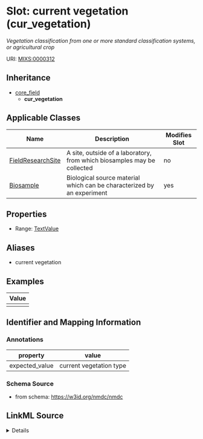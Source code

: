 # Slot: current vegetation (cur_vegetation)


_Vegetation classification from one or more standard classification systems, or agricultural crop_



URI: [MIXS:0000312](https://w3id.org/mixs/0000312)




## Inheritance

* [core_field](core_field.md)
    * **cur_vegetation**





## Applicable Classes

| Name | Description | Modifies Slot |
| --- | --- | --- |
[FieldResearchSite](FieldResearchSite.md) | A site, outside of a laboratory, from which biosamples may be collected |  no  |
[Biosample](Biosample.md) | Biological source material which can be characterized by an experiment |  yes  |







## Properties

* Range: [TextValue](TextValue.md)



## Aliases


* current vegetation




## Examples

| Value |
| --- |
|  |

## Identifier and Mapping Information





### Annotations

| property | value |
| --- | --- |
| expected_value | current vegetation type || occurrence | 1 |



### Schema Source


* from schema: https://w3id.org/nmdc/nmdc




## LinkML Source

<details>
```yaml
name: cur_vegetation
annotations:
  expected_value:
    tag: expected_value
    value: current vegetation type
  occurrence:
    tag: occurrence
    value: '1'
description: Vegetation classification from one or more standard classification systems,
  or agricultural crop
title: current vegetation
examples:
- value: ''
from_schema: https://w3id.org/nmdc/nmdc
aliases:
- current vegetation
rank: 1000
is_a: core field
string_serialization: '{text}'
slot_uri: MIXS:0000312
multivalued: false
alias: cur_vegetation
domain_of:
- FieldResearchSite
- Biosample
range: TextValue

```
</details>